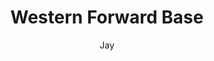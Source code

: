 ---
media: "images/rounds/round_2/storm_shelter.png"
media_type: image
title: Western Forward Base
author: [Jay]
desc: Another storm shelter, constructed to the west of the <i>NSS Intrepid</i>. REL finds a crewmember inside who didn't make it through the night.
---